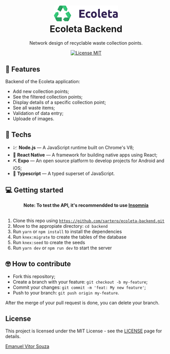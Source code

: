 <h1 align="center">
  <br>
    <img src=".github/logo-ecoleta.svg" alt="ecoleta" width="200">
  <br>
  Ecoleta Backend
</h1>

<p align="center">Network design of recyclable waste collection points.</p>

<p align="center">
  <a href="https://opensource.org/licenses/MIT">
    <img src="https://img.shields.io/badge/license-MIT-green.svg" alt="License MIT">
  </a>
</p>

## 📜 Features

<p>Backend of the Ecoleta application:</p>

<ul>
  <li>Add new collection points;</li>
  <li>See the filtered collection points;</li>
  <li>Display details of a specific collection point;</li>
  <li>See all waste items;</li>
  <li>Validation of data entry;</li>
  <li>Uploade of images.</li>
</ul>

## 🧰 Techs

[//]: # "Add the features of your project here:"

- 💹 **Node.js** — A JavaScript runtime built on Chrome's V8;
- 💼 **React Native** — A framework for building native apps using React;
- ⛏ **Expo** — An open source platform to develop projects for Android and iOS;
- 🔷 **Typescript** — A typed superset of JavaScript.

## 💻 Getting started

<span>
  <center>
  <b>Note: To test the API, it's recommendded to use
    <a href="https://insomnia.rest/download/">Insomnia</a>
  </b>
  </center>
</span>

  <br>

1. Clone this repo using <code>https://github.com/sartero/ecoleta-backend.git</code>
2. Move to the appropiate directory: <code>cd backend</code>
3. Run <code>yarn</code> or <code>npm install</code> to install the dependencies
4. Run <code>knex:migrate</code> to create the tables of the database
5. Run <code>knex:seed</code> to create the seeds
6. Run <code>yarn dev</code> or <code>npm run dev</code> to start the server

## 🤓 How to contribute

<ul>
  <li>Fork this repository;</li>
  <li>Create a branch with your feature: <code>git checkout -b my-feature</code>;</li>
  <li>Commit your changes: <code>git commit -m 'feat: My new feature'</code>;</li>
  <li>Push to your branch: <code>git push origin my-feature</code>.</li>
</ul>

<p>After the merge of your pull request is done, you can delete your branch.</p>

## License

This project is licensed under the MIT License - see the [LICENSE](https://opensource.org/licenses/MIT) page for details.

<a href="http://github.com/sartero">Emanuel Vitor Souza</a>
